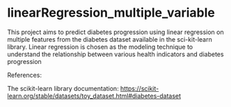 # linearRegression_multiple_variable
This project aims to predict diabetes progression using linear regression on multiple features from the diabetes dataset available in the sci-kit-learn library. Linear regression is chosen as the modeling technique to understand the relationship between various health indicators and diabetes progression

References:

The scikit-learn library documentation: https://scikit-learn.org/stable/datasets/toy_dataset.html#diabetes-dataset
